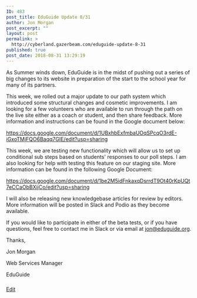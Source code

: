 ```yaml
---
ID: 483
post_title: EduGuide Update 8/31
author: Jon Morgan
post_excerpt: ""
layout: post
permalink: >
  http://cyberland.gazerbeam.com/eduguide-update-8-31
published: true
post_date: 2018-08-31 13:29:19
---
```

As Summer winds down, EduGuide is in the midst of pushing out a series of big changes to its website in preparation of the start to the school year for many of its partners.

This week, we rolled out a major update to our path system which introduced some structural changes and cosmetic improvements. I am looking for a few volunteers who are available to run through the path on the live site either as a coach or student, and then share feedback. More information and instructions can be found in the Google document below:

https://docs.google.com/document/d/1UBxhbExfmbaUOqSPcqO3rdE-iGxoTMjFQO6Baqq7GIE/edit?usp=sharing

This week, we are testing new functionality which will allow us to set up conditional sub steps based on students' responses to our poll steps. I am also looking for help with testing this feature on our staging site. More information can be found in the following Google Document:

https://docs.google.com/document/d/1be2M5idFnkaxqDsrrdT9Ot40rKpUQt7eCCaObBXijCo/edit?usp=sharing

I will also be releasing new knowledgebase articles for review by editors. More information will be posted in Slack and Podio as they become available.

If you would like to participate in either of the beta tests, or if you have questions, feel free to contact me in Slack or via email at <a href="mailto:jon@eduguide.org">jon@eduguide.org</a>.

Thanks,

Jon Morgan

Web Services Manager

EduGuide

###

<a href="https://docs.google.com/document/d/1rOqtrrir0fylArJYpDtJ8xMxQtntXn6V81cwdnOiNHQ/edit?usp=sharing">Edit</a>